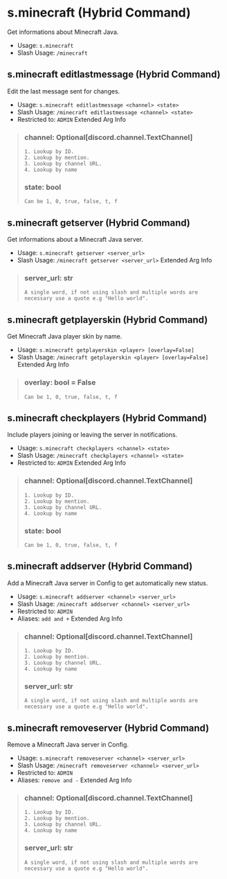 # s.minecraft (Hybrid Command)
Get informations about Minecraft Java.<br/>
 - Usage: `s.minecraft`
 - Slash Usage: `/minecraft`
## s.minecraft editlastmessage (Hybrid Command)
Edit the last message sent for changes.<br/>
 - Usage: `s.minecraft editlastmessage <channel> <state>`
 - Slash Usage: `/minecraft editlastmessage <channel> <state>`
 - Restricted to: `ADMIN`
Extended Arg Info
> ### channel: Optional[discord.channel.TextChannel]
> 
> 
>     1. Lookup by ID.
>     2. Lookup by mention.
>     3. Lookup by channel URL.
>     4. Lookup by name
> 
>     
> ### state: bool
> ```
> Can be 1, 0, true, false, t, f
> ```
## s.minecraft getserver (Hybrid Command)
Get informations about a Minecraft Java server.<br/>
 - Usage: `s.minecraft getserver <server_url>`
 - Slash Usage: `/minecraft getserver <server_url>`
Extended Arg Info
> ### server_url: str
> ```
> A single word, if not using slash and multiple words are necessary use a quote e.g "Hello world".
> ```
## s.minecraft getplayerskin (Hybrid Command)
Get Minecraft Java player skin by name.<br/>
 - Usage: `s.minecraft getplayerskin <player> [overlay=False]`
 - Slash Usage: `/minecraft getplayerskin <player> [overlay=False]`
Extended Arg Info
> ### overlay: bool = False
> ```
> Can be 1, 0, true, false, t, f
> ```
## s.minecraft checkplayers (Hybrid Command)
Include players joining or leaving the server in notifications.<br/>
 - Usage: `s.minecraft checkplayers <channel> <state>`
 - Slash Usage: `/minecraft checkplayers <channel> <state>`
 - Restricted to: `ADMIN`
Extended Arg Info
> ### channel: Optional[discord.channel.TextChannel]
> 
> 
>     1. Lookup by ID.
>     2. Lookup by mention.
>     3. Lookup by channel URL.
>     4. Lookup by name
> 
>     
> ### state: bool
> ```
> Can be 1, 0, true, false, t, f
> ```
## s.minecraft addserver (Hybrid Command)
Add a Minecraft Java server in Config to get automatically new status.<br/>
 - Usage: `s.minecraft addserver <channel> <server_url>`
 - Slash Usage: `/minecraft addserver <channel> <server_url>`
 - Restricted to: `ADMIN`
 - Aliases: `add and +`
Extended Arg Info
> ### channel: Optional[discord.channel.TextChannel]
> 
> 
>     1. Lookup by ID.
>     2. Lookup by mention.
>     3. Lookup by channel URL.
>     4. Lookup by name
> 
>     
> ### server_url: str
> ```
> A single word, if not using slash and multiple words are necessary use a quote e.g "Hello world".
> ```
## s.minecraft removeserver (Hybrid Command)
Remove a Minecraft Java server in Config.<br/>
 - Usage: `s.minecraft removeserver <channel> <server_url>`
 - Slash Usage: `/minecraft removeserver <channel> <server_url>`
 - Restricted to: `ADMIN`
 - Aliases: `remove and -`
Extended Arg Info
> ### channel: Optional[discord.channel.TextChannel]
> 
> 
>     1. Lookup by ID.
>     2. Lookup by mention.
>     3. Lookup by channel URL.
>     4. Lookup by name
> 
>     
> ### server_url: str
> ```
> A single word, if not using slash and multiple words are necessary use a quote e.g "Hello world".
> ```
